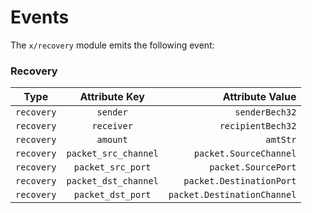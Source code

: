 <!--
order: 4
title: "Recovery events"
parent:
  title: "recovery"
-->

# Events

The `x/recovery` module emits the following event:

### Recovery

| Type       |    Attribute Key     |             Attribute Value |
| ---------- | :------------------: | --------------------------: |
| `recovery` |       `sender`       |              `senderBech32` |
| `recovery` |      `receiver`      |           `recipientBech32` |
| `recovery` |       `amount`       |                    `amtStr` |
| `recovery` | `packet_src_channel` |      `packet.SourceChannel` |
| `recovery` |  `packet_src_port`   |         `packet.SourcePort` |
| `recovery` | `packet_dst_channel` |    `packet.DestinationPort` |
| `recovery` |  `packet_dst_port`   | `packet.DestinationChannel` |
